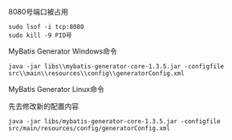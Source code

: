 8080号端口被占用

```shell
sudo lsof -i tcp:8080
sudo kill -9 PID号
```

MyBatis Generator Windows命令

```shell
java -jar libs\\mybatis-generator-core-1.3.5.jar -configfile src\\main\\resources\\config\\generatorConfig.xml
```

MyBatis Generator Linux命令

先去修改新的配置内容
```shell
java -jar libs/mybatis-generator-core-1.3.5.jar -configfile src/main/resources/config/generatorConfig.xml
```
